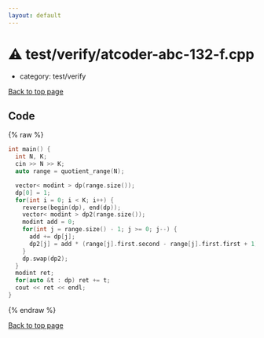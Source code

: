 ```yaml
---
layout: default
---
```


<!-- mathjax config similar to math.stackexchange -->
<script type="text/javascript" async
  src="https://cdnjs.cloudflare.com/ajax/libs/mathjax/2.7.5/MathJax.js?config=TeX-MML-AM_CHTML">
</script>
<script type="text/x-mathjax-config">
  MathJax.Hub.Config({
    TeX: { equationNumbers: { autoNumber: "AMS" }},
    tex2jax: {
      inlineMath: [ ['$','$'] ],
      processEscapes: true
    },
    "HTML-CSS": { matchFontHeight: false },
    displayAlign: "left",
    displayIndent: "2em"
  });
</script>

<script type="text/javascript" src="https://cdnjs.cloudflare.com/ajax/libs/jquery/3.4.1/jquery.min.js"></script>
<script src="https://cdn.jsdelivr.net/npm/jquery-balloon-js@1.1.2/jquery.balloon.min.js" integrity="sha256-ZEYs9VrgAeNuPvs15E39OsyOJaIkXEEt10fzxJ20+2I=" crossorigin="anonymous"></script>
<script type="text/javascript" src="../../../assets/js/copy-button.js"></script>
<link rel="stylesheet" href="../../../assets/css/copy-button.css" />


# :warning: test/verify/atcoder-abc-132-f.cpp
* category: test/verify


[Back to top page](../../../index.html)



## Code
{% raw %}
```cpp
int main() {
  int N, K;
  cin >> N >> K;
  auto range = quotient_range(N);

  vector< modint > dp(range.size());
  dp[0] = 1;
  for(int i = 0; i < K; i++) {
    reverse(begin(dp), end(dp));
    vector< modint > dp2(range.size());
    modint add = 0;
    for(int j = range.size() - 1; j >= 0; j--) {
      add += dp[j];
      dp2[j] = add * (range[j].first.second - range[j].first.first + 1);
    }
    dp.swap(dp2);
  }
  modint ret;
  for(auto &t : dp) ret += t;
  cout << ret << endl;
}


```
{% endraw %}

[Back to top page](../../../index.html)


